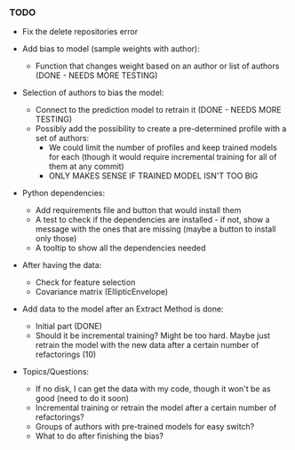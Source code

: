 ### TODO

- Fix the delete repositories error
- Add bias to model (sample weights with author):
  - Function that changes weight based on an author or list of authors (DONE - NEEDS MORE TESTING)
- Selection of authors to bias the model:
  - Connect to the prediction model to retrain it (DONE - NEEDS MORE TESTING)
  - Possibly add the possibility to create a pre-determined profile with a set of authors:
    - We could limit the number of profiles and keep trained models for each (though it would require incremental training for all of them at any commit)
    - ONLY MAKES SENSE IF TRAINED MODEL ISN'T TOO BIG
- Python dependencies:
  - Add requirements file and button that would install them
  - A test to check if the dependencies are installed - if not, show a message with the ones that are missing (maybe a button to install only those)
  - A tooltip to show all the dependencies needed
- After having the data:
  - Check for feature selection
  - Covariance matrix (EllipticEnvelope)
- Add data to the model after an Extract Method is done:
  - Initial part (DONE)
  - Should it be incremental training? Might be too hard. Maybe just retrain the model with the new data after a certain number of refactorings (10)

- Topics/Questions:
  - If no disk, I can get the data with my code, though it won't be as good (need to do it soon)
  - Incremental training or retrain the model after a certain number of refactorings?
  - Groups of authors with pre-trained models for easy switch?
  - What to do after finishing the bias?